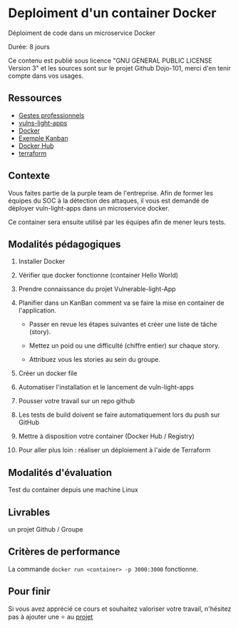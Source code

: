 # Deploiment d'un container Docker

Déploiment de code dans un microservice Docker

Durée: 8 jours

Ce contenu est publié sous licence "GNU GENERAL PUBLIC LICENSE Version 3" et les sources sont sur le projet Github Dojo-101, merci d'en tenir compte dans vos usages.

## Ressources

* [Gestes professionnels](https://github.com/Aif4thah/Dojo-101)
* [vulns-light-apps](https://github.com/Aif4thah/VulnerableLightApp)
* [Docker](https://www.docker.com/)
* [Exemple Kanban](https://www.jetbrains.com/fr-fr/youtrack/)
* [Docker Hub](https://hub.docker.com/)
* [terraform](https://www.terraform.io/)



## Contexte

Vous faites partie de la purple team de l'entreprise. Afin de former les équipes du SOC à la détection des attaques, il vous est demandé de déployer vuln-light-apps dans un microservice docker.

Ce container sera ensuite utilisé par les équipes afin de mener leurs tests.


## Modalités pédagogiques

1. Installer Docker

2. Vérifier que docker fonctionne (container Hello World)

3. Prendre connaissance du projet Vulnerable-light-App

4. Planifier dans un KanBan comment va se faire la mise en container de l'application.

    * Passer en revue les étapes suivantes et créer une liste de tâche (story).

    * Mettez un poid ou une difficulté (chiffre entier) sur chaque story.

    * Attribuez vous les stories au sein du groupe.

5. Créer un docker file

6. Automatiser l'installation et le lancement de vuln-light-apps

7. Pousser votre travail sur un repo github

8. Les tests de build doivent se faire automatiquement lors du push sur GitHub

9. Mettre à disposition votre container (Docker Hub / Registry)

10. Pour aller plus loin : réaliser un déploiement à l'aide de Terraform

## Modalités d'évaluation

Test du container depuis une machine Linux


## Livrables

un projet Github / Groupe


## Critères de performance

La commande `docker run <container> -p 3000:3000` fonctionne.


## Pour finir

Si vous avez apprécié ce cours et souhaitez valoriser votre travail, n'hésitez pas à ajouter une ⭐ au [projet](https://github.com/Aif4thah/Dojo-101)
